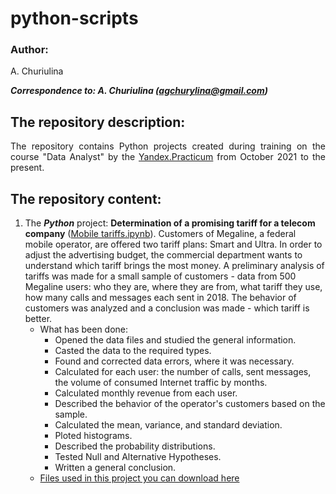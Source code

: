 # python-scripts

### Author:
<p align="justify">
A. Churiulina</sup>

<em><strong>Correspondence to: A. Churiulina (agchurylina@gmail.com)</strong></em>

## The repository description:
<p align="justify">
  The repository contains Python projects created during training on the course "Data Analyst" by the <a href="https://practicum.yandex.ru/">Yandex.Practicum</a> from October 2021 to the present.    
</p>

## The repository content:
1. The ***Python*** project: **Determination of a promising tariff for a telecom company** ([Mobile tariffs.ipynb][project_1]). Customers of Megaline, a federal mobile operator, are offered two tariff plans: Smart and Ultra. In order to adjust the advertising budget, the commercial department wants to understand which tariff brings the most money. A preliminary analysis of tariffs was made for a small sample of customers - data from 500 Megaline users: who they are, where they are from, what tariff they use, how many calls and messages each sent in 2018. The behavior of customers was analyzed and a conclusion was made - which tariff is better.
    * What has been done:
        + Opened the data files and studied the general information.
        + Casted the data to the required types.
        + Found and corrected data errors, where it was necessary.
        + Calculated for each user: the number of calls, sent messages, the volume of consumed Internet traffic by months.
        + Calculated monthly revenue from each user.
        + Described the behavior of the operator's customers based on the sample.
        + Calculated the mean, variance, and standard deviation.
        + Ploted histograms.
        + Described the probability distributions.
        + Tested Null and Alternative Hypotheses.
        + Written a general conclusion.
     * [Files used in this project you can download here][files_1]
         
         
         
         
         
[yandex]: https://practicum.yandex.ru/
[files_1]: https://github.com/churiulina/first-python-script/tree/main/files_mobile_tariffs
[project_1]: https://github.com/churiulina/first-python-script/blob/main/Mobile_tariffs.ipynb
